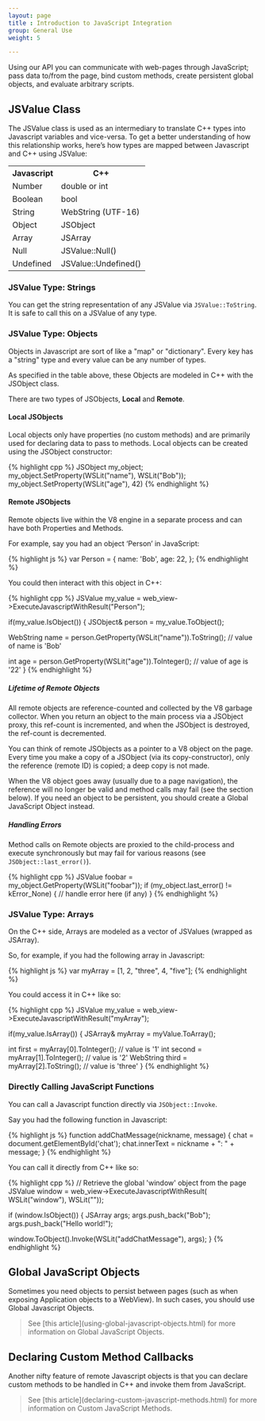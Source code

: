```yaml
---
layout: page
title : Introduction to JavaScript Integration
group: General Use
weight: 5

---
```


Using our API you can communicate with web-pages through JavaScript; pass data to/from the page, bind custom methods, create persistent global objects, and evaluate arbitrary scripts.

## JSValue Class

The JSValue class is used as an intermediary to translate C++ types into Javascript variables and vice-versa. To get a better understanding of how this relationship works, here’s how types are mapped between Javascript and C++ using JSValue:

<table>
<tr><th>Javascript</th><th>C++</th></tr>
<tr><td>Number</td><td>double or int</td></tr>
<tr><td>Boolean</td><td>bool</td></tr>
<tr><td>String</td><td>WebString (UTF-16)</td></tr>
<tr><td>Object</td><td>JSObject</td></tr>
<tr><td>Array</td><td>JSArray</td></tr>
<tr><td>Null</td><td>JSValue::Null()</td></tr>
<tr><td>Undefined</td><td>JSValue::Undefined()</td></tr>
</table>


### JSValue Type: Strings

You can get the string representation of any JSValue via `JSValue::ToString`. It is safe to call this on a JSValue of any type.

### JSValue Type: Objects

Objects in Javascript are sort of like a "map" or "dictionary". Every key has a "string" type and every value can be any number of types.

As specified in the table above, these Objects are modeled in C++ with the JSObject class. 

There are two types of JSObjects, **Local** and **Remote**. 

#### Local JSObjects

Local objects only have properties (no custom methods) and are primarily used for declaring data to pass to methods. Local objects can be created using the JSObject constructor:


{% highlight cpp %}
JSObject my_object;
my_object.SetProperty(WSLit("name"), WSLit("Bob"));
my_object.SetProperty(WSLit("age"), 42)
{% endhighlight %}

#### Remote JSObjects

Remote objects live within the V8 engine in a separate process and can have both Properties and Methods.

For example, say you had an object ‘Person’ in JavaScript:

{% highlight js %}
var Person = {
   name: 'Bob',
   age: 22,
};
{% endhighlight %}
	
You could then interact with this object in C++:

{% highlight cpp %}
JSValue my_value = web_view->ExecuteJavascriptWithResult("Person");

if(my_value.IsObject()) {
  JSObject& person = my_value.ToObject();

  WebString name = person.GetProperty(WSLit("name")).ToString();
  // value of name is 'Bob'
     
  int age = person.GetProperty(WSLit("age")).ToInteger();
  // value of age is '22'
}
{% endhighlight %}

##### Lifetime of Remote Objects

All remote objects are reference-counted and collected by the V8 garbage collector. When you return an object to the main process via a JSObject proxy, this ref-count is incremented, and when the JSObject is destroyed, the ref-count is decremented.

You can think of remote JSObjects as a pointer to a V8 object on the page. Every time you make a copy of a JSObject (via its copy-constructor), only the reference (remote ID) is copied; a deep copy is not made.

When the V8 object goes away (usually due to a page navigation), the reference will no longer be valid and method calls may fail (see the section below). If you need an object to be persistent, you should create a Global JavaScript Object instead.

##### Handling Errors

Method calls on Remote objects are proxied to the child-process and execute synchronously but may fail for various reasons (see `JSObject::last_error()`).

{% highlight cpp %}
JSValue foobar = my_object.GetProperty(WSLit("foobar"));
if (my_object.last_error() != kError_None) {
  // handle error here (if any)
}
{% endhighlight %}

### JSValue Type: Arrays

On the C++ side, Arrays are modeled as a vector of JSValues (wrapped as JSArray).

So, for example, if you had the following array in Javascript:

{% highlight js %}
var myArray = [1, 2, "three", 4, "five"];
{% endhighlight %}
	
You could access it in C++ like so:

{% highlight cpp %}
JSValue my_value = web_view->ExecuteJavascriptWithResult("myArray");

if(my_value.IsArray()) {
   JSArray& myArray = myValue.ToArray();

   int first = myArray[0].ToInteger(); // value is '1'
   int second = myArray[1].ToInteger();  // value is '2'
   WebString third = myArray[2].ToString(); // value is 'three'
}
{% endhighlight %}

### Directly Calling JavaScript Functions

You can call a Javascript function directly via `JSObject::Invoke`.

Say you had the following function in Javascript:

{% highlight js %}
function addChatMessage(nickname, message) {
  chat = document.getElementById('chat');
  chat.innerText = nickname + ": " + message;
}
{% endhighlight %}
	
You can call it directly from C++ like so:

{% highlight cpp %}
// Retrieve the global 'window' object from the page
JSValue window = web_view->ExecuteJavascriptWithResult(
  WSLit("window"), WSLit(""));
  
if (window.IsObject()) {
  JSArray args;
  args.push_back("Bob");
  args.push_back("Hello world!");

  window.ToObject().Invoke(WSLit("addChatMessage"), args);
}
{% endhighlight %}
	
## Global JavaScript Objects

Sometimes you need objects to persist between pages (such as when exposing Application objects to a WebView). In such cases, you should use Global Javascript Objects.

<blockquote class="note">See [this article](using-global-javascript-objects.html) for more information on Global JavaScript Objects.</blockquote>

## Declaring Custom Method Callbacks

Another nifty feature of remote Javascript objects is that you can declare custom methods to be handled in C++ and invoke them from JavaScript.

<blockquote class="note">See [this article](declaring-custom-javascript-methods.html) for more information on Custom JavaScript Methods.</blockquote>

